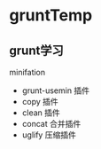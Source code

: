 gruntTemp
=========

## grunt学习

minifation

- grunt-usemin 插件
- copy 插件
- clean 插件
- concat 合并插件
- uglify 压缩插件
